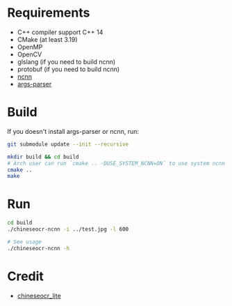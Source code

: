 # Requirements
- C++ compiler support C++ 14
- CMake (at least 3.19)
- OpenMP
- OpenCV
- glslang (if you need to build ncnn)
- protobuf (if you need to build ncnn)
- [ncnn](https://github.com/Tencent/ncnn)
- [args-parser](https://github.com/igormironchik/args-parser)

# Build
If you doesn't install args-parser or ncnn, run:
```Bash
git submodule update --init --recursive
```

```Bash
mkdir build && cd build
# Arch user can run `cmake .. -DUSE_SYSTEM_NCNN=ON` to use system ncnn
cmake ..
make
```

# Run
```Bash
cd build
./chineseocr-ncnn -i ../test.jpg -l 600

# See usage
./chineseocr-ncnn -h
```

# Credit
- [chineseocr_lite](https://github.com/DayBreak-u/chineseocr_lite)
